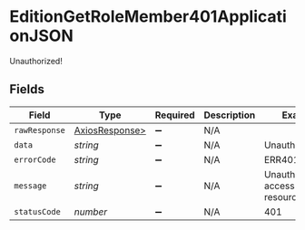 # EditionGetRoleMember401ApplicationJSON

Unauthorized!


## Fields

| Field                                                    | Type                                                     | Required                                                 | Description                                              | Example                                                  |
| -------------------------------------------------------- | -------------------------------------------------------- | -------------------------------------------------------- | -------------------------------------------------------- | -------------------------------------------------------- |
| `rawResponse`                                            | [AxiosResponse>](https://axios-http.com/docs/res_schema) | :heavy_minus_sign:                                       | N/A                                                      |                                                          |
| `data`                                                   | *string*                                                 | :heavy_minus_sign:                                       | N/A                                                      | Unauthenticated.                                         |
| `errorCode`                                              | *string*                                                 | :heavy_minus_sign:                                       | N/A                                                      | ERR401                                                   |
| `message`                                                | *string*                                                 | :heavy_minus_sign:                                       | N/A                                                      | Unauthorized to access this resource(s)                  |
| `statusCode`                                             | *number*                                                 | :heavy_minus_sign:                                       | N/A                                                      | 401                                                      |